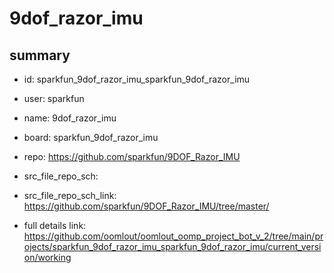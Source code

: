 # 9dof_razor_imu
 
## summary 
* id: sparkfun_9dof_razor_imu_sparkfun_9dof_razor_imu
* user: sparkfun
* name: 9dof_razor_imu
* board: sparkfun_9dof_razor_imu
* repo: https://github.com/sparkfun/9DOF_Razor_IMU



* src_file_repo_sch: 
* src_file_repo_sch_link: https://github.com/sparkfun/9DOF_Razor_IMU/tree/master/
* full details link: https://github.com/oomlout/oomlout_oomp_project_bot_v_2/tree/main/projects/sparkfun_9dof_razor_imu_sparkfun_9dof_razor_imu/current_version/working  







